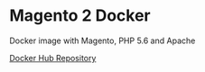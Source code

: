 # Magento 2 Docker
Docker image with Magento, PHP 5.6 and Apache

[Docker Hub Repository](https://hub.docker.com/r/granghetti/magento-apache)